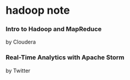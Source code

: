 hadoop note
======

### Intro to Hadoop and MapReduce

by Cloudera

### Real-Time Analytics with Apache Storm

by Twitter
